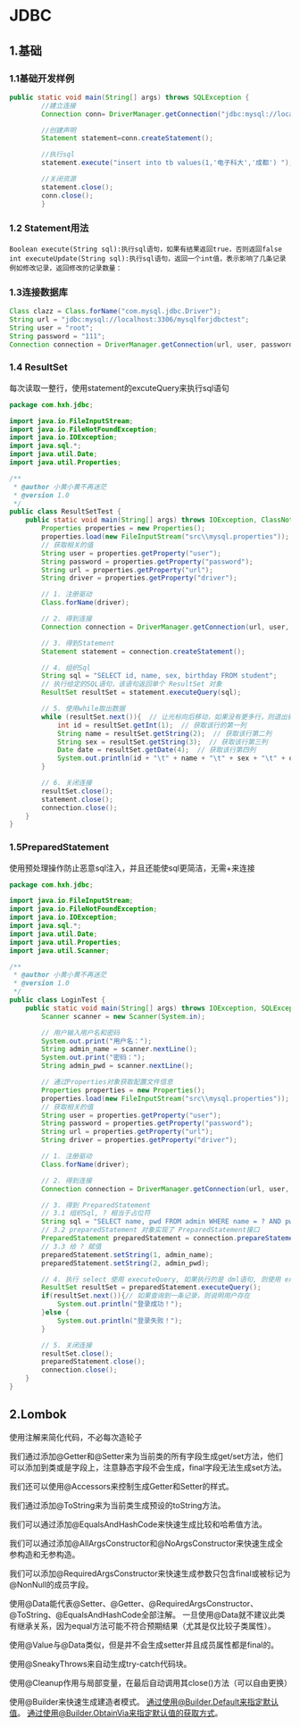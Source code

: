 # JDBC

## 1.基础

### 1.1基础开发样例

~~~java
public static void main(String[] args) throws SQLException {
        //建立连接
        Connection conn= DriverManager.getConnection("jdbc:mysql://localhost:3306/test","root","");//jdbc协议，mysql子协议，localhost:3306/test子名称，不同的数据库厂商有不同的协议

        //创建声明
        Statement statement=conn.createStatement();

        //执行sql
        statement.execute("insert into tb values(1,'电子科大','成都') ");

        //关闭资源
        statement.close();
        conn.close();
        }
~~~

### 1.2 Statement用法

~~~properties
Boolean execute(String sql):执行sql语句，如果有结果返回true，否则返回false
int executeUpdate(String sql):执行sql语句，返回一个int值，表示影响了几条记录
例如修改记录，返回修改的记录数量：
~~~

### 1.3连接数据库

~~~java
Class clazz = Class.forName("com.mysql.jdbc.Driver");
String url = "jdbc:mysql://localhost:3306/mysqlforjdbctest";
String user = "root";
String password = "111";
Connection connection = DriverManager.getConnection(url, user, password);
~~~

### 1.4 ResultSet

每次读取一整行，使用statement的excuteQuery来执行sql语句

~~~java
package com.hxh.jdbc;

import java.io.FileInputStream;
import java.io.FileNotFoundException;
import java.io.IOException;
import java.sql.*;
import java.util.Date;
import java.util.Properties;

/**
 * @author 小黄小黄不再迷茫
 * @version 1.0
 */
public class ResultSetTest {
    public static void main(String[] args) throws IOException, ClassNotFoundException, SQLException {
        Properties properties = new Properties();
        properties.load(new FileInputStream("src\\mysql.properties"));
        // 获取相关的值
        String user = properties.getProperty("user");
        String password = properties.getProperty("password");
        String url = properties.getProperty("url");
        String driver = properties.getProperty("driver");

        // 1. 注册驱动
        Class.forName(driver);

        // 2. 得到连接
        Connection connection = DriverManager.getConnection(url, user, password);

        // 3. 得到Statement
        Statement statement = connection.createStatement();

        // 4. 组织Sql
        String sql = "SELECT id, name, sex, birthday FROM student";
        // 执行给定的SQL语句，该语句返回单个 ResultSet 对象
        ResultSet resultSet = statement.executeQuery(sql);

        // 5. 使用while取出数据
        while (resultSet.next()){  // 让光标向后移动，如果没有更多行，则退出循环
            int id = resultSet.getInt(1);  // 获取该行的第一列
            String name = resultSet.getString(2);  // 获取该行第二列
            String sex = resultSet.getString(3);  // 获取该行第三列
            Date date = resultSet.getDate(4);  // 获取该行第四列
            System.out.println(id + "\t" + name + "\t" + sex + "\t" + date);
        }

        // 6. 关闭连接
        resultSet.close();
        statement.close();
        connection.close();
    }
}
~~~

### 1.5PreparedStatement

使用预处理操作防止恶意sql注入，并且还能使sql更简洁，无需+来连接

~~~java
package com.hxh.jdbc;

import java.io.FileInputStream;
import java.io.FileNotFoundException;
import java.io.IOException;
import java.sql.*;
import java.util.Date;
import java.util.Properties;
import java.util.Scanner;

/**
 * @author 小黄小黄不再迷茫
 * @version 1.0
 */
public class LoginTest {
    public static void main(String[] args) throws IOException, SQLException, ClassNotFoundException {
        Scanner scanner = new Scanner(System.in);

        // 用户输入用户名和密码
        System.out.print("用户名：");
        String admin_name = scanner.nextLine();
        System.out.print("密码：");
        String admin_pwd = scanner.nextLine();

        // 通过Properties对象获取配置文件信息
        Properties properties = new Properties();
        properties.load(new FileInputStream("src\\mysql.properties"));
        // 获取相关的值
        String user = properties.getProperty("user");
        String password = properties.getProperty("password");
        String url = properties.getProperty("url");
        String driver = properties.getProperty("driver");

        // 1. 注册驱动
        Class.forName(driver);

        // 2. 得到连接
        Connection connection = DriverManager.getConnection(url, user, password);

        // 3. 得到 PreparedStatement
        // 3.1 组织Sql, ? 相当于占位符
        String sql = "SELECT name, pwd FROM admin WHERE name = ? AND pwd = ?";
        // 3.2 preparedStatement 对象实现了 PreparedStatement接口
        PreparedStatement preparedStatement = connection.prepareStatement(sql);
        // 3.3 给 ? 赋值
        preparedStatement.setString(1, admin_name);
        preparedStatement.setString(2, admin_pwd);

        // 4. 执行 select 使用 executeQuery, 如果执行的是 dml语句, 则使用 executeUpdate
        ResultSet resultSet = preparedStatement.executeQuery();
        if(resultSet.next()){// 如果查询到一条记录，则说明用户存在
            System.out.println("登录成功！");
        }else {
            System.out.println("登录失败！");
        }

        // 5. 关闭连接
        resultSet.close();
        preparedStatement.close();
        connection.close();
    }
}
~~~

## 2.Lombok

使用注解来简化代码，不必每次造轮子

我们通过添加@Getter和@Setter来为当前类的所有字段生成get/set方法，他们可以添加到类或是字段上，注意静态字段不会生成，final字段无法生成set方法。

我们还可以使用@Accessors来控制生成Getter和Setter的样式。

我们通过添加@ToString来为当前类生成预设的toString方法。

我们可以通过添加@EqualsAndHashCode来快速生成比较和哈希值方法。

我们可以通过添加@AllArgsConstructor和@NoArgsConstructor来快速生成全参构造和无参构造。

我们可以添加@RequiredArgsConstructor来快速生成参数只包含final或被标记为@NonNull的成员字段。

使用@Data能代表@Setter、@Getter、@RequiredArgsConstructor、@ToString、@EqualsAndHashCode全部注解。
一旦使用@Data就不建议此类有继承关系，因为equal方法可能不符合预期结果（尤其是仅比较子类属性）。

使用@Value与@Data类似，但是并不会生成setter并且成员属性都是final的。

使用@SneakyThrows来自动生成try-catch代码块。

使用@Cleanup作用与局部变量，在最后自动调用其close()方法（可以自由更换）

使用@Builder来快速生成建造者模式。
通过使用@Builder.Default来指定默认值。
通过使用@Builder.ObtainVia来指定默认值的获取方式。
